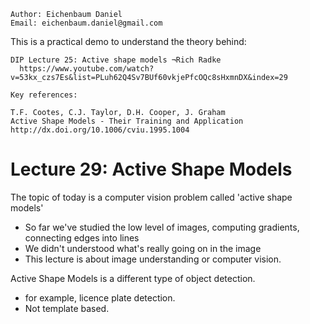 ```
Author: Eichenbaum Daniel
Email: eichenbaum.daniel@gmail.com
```
This is a practical demo to understand the theory behind:
```
DIP Lecture 25: Active shape models ¬Rich Radke
  https://www.youtube.com/watch?v=53kx_czs7Es&list=PLuh62Q4Sv7BUf60vkjePfcOQc8sHxmnDX&index=29

Key references:

T.F. Cootes, C.J. Taylor, D.H. Cooper, J. Graham
Active Shape Models - Their Training and Application
http://dx.doi.org/10.1006/cviu.1995.1004
```

# Lecture 29: Active Shape Models

The topic of today is a computer vision problem called 'active shape models'
- So far we've studied the low level of images, computing gradients, connecting edges into lines
- We didn't understood what's really going on in the image
- This lecture is about image understanding or computer vision.

Active Shape Models is a different type of object detection.
- for example, licence plate detection.
- Not template based.
